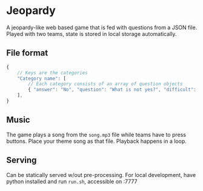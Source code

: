 # Jeopardy

A jeopardy-like web based game that is fed with questions from a JSON file.
Played with two teams, state is stored in local storage automatically.


## File format

```js
{
	// Keys are the categories
	"Category name": [
		// Each category consists of an array of question objects
		{ "answer": "No", "question": "What is not yes?", "difficult": 100 }
	],
}
```

## Music
The game plays a song from the `song.mp3` file while teams have to press buttons.
Place your theme song as that file. Playback happens in a loop.

## Serving
Can be statically served w/out pre-processing.
For local development, have python installed and run `run.sh`, accessible on :7777
